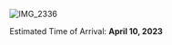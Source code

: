 ![IMG_2336](https://user-images.githubusercontent.com/33840671/213243238-f9016c7e-f73e-42e8-a65e-a2533f5e5645.jpg)

Estimated Time of Arrival: **April 10, 2023**
